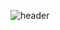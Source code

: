 ![header](https://capsule-render.vercel.app/api?type=waving&color=auto&height=300&section=header&text=Benjamin%20Vignot&fontSize=90&animation=fadeIn&fontAlignY=38&desc=Welcome%20on%20my%20GitHub!&descAlignY=51&descAlign=62)
